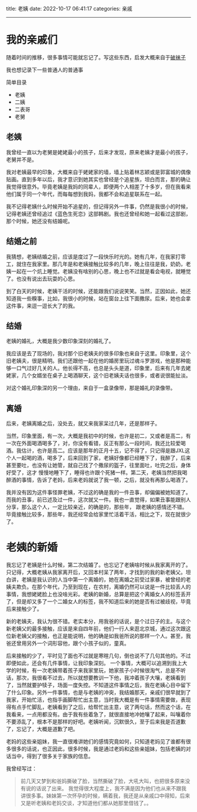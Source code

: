 
title: 老姨
date: 2022-10-17 06:41:17
categories: 亲戚

--- 

# 我的亲戚们

随着时间的推移，很多事情可能就忘记了。写这些东西，启发大概来自于[破袜子](https://pewae.com/) 

我也想记录下一些普通人的普通事

简单目录

- 老姨
- 二姨
- 二表哥
- 老舅



## 老姨

我曾经一直以为老舅是姥姥最小的孩子，后来才发现，原来老姨才是最小的孩子，老舅并不是。

我对老姨最早的印象，大概来自于姥姥家的墙，墙上贴着林志颖或是郭富城的偶像贴画。直到多年以后，我才意识到她其实也曾经是个追星族，坦白而言，那的确让我觉得很意外。毕竟老姨是我妈的同辈人，即便两个人相差了十多岁，但在我看来他们属于同一个年代，而每每想到我妈，我都不会和追星联系在一起。

我不记得老姨什么时候开始不追星的，但记得另外一件事，仍然是我很小的时候，记得老姨还曾经追过《蓝色生死恋》这部韩剧。我也还曾经和她一起看过这部剧，那个时候，她还没有结婚呢。

## 结婚之前

我猜想，老姨结婚之前，应该是度过了一段快乐时光的。她有几年，在我家打零工，就住在我家里。那几年是和老姨接触比较多的几年，晚上往往是我，奶奶，老姨一起在一个炕上睡觉。老姨没有啥别的心思，晚上也不过就是看会电视，就睡觉了。也没有说出去玩耍的心思。

到了白天的时候，老姨干活的时候，还能跟我们说说笑笑。当然，正因如此，她还知道我一些糗事，比如，我很小的时候，站在窗台上往下面撒尿。后来，她也会拿这件事，来逗一逗长大了的我。


## 结婚

老姨的婚礼，大概是我少数印象深刻的婚礼了。

我应该是去了现场的，我对那个旧老姨夫的很多印象也来自于这里。印象里，这个旧老姨夫，很是精明。我们还跟他一起在他的婚房里玩过魂斗罗游戏，他是那种能够一口气过好几关的人。他长得不高，也总是头头是道，印象里，后来有几年去姥姥家，几个女婿坐在桌子上喝酒聊天，这个旧老姨夫话也很多，或者说很能扯淡。

对这个婚礼印象深的另一个理由，来自于一盒录像带，那是婚礼的录像带。



## 离婚

后来，老姨离婚之后，没处去，就又来我家呆过几年，还是那样子。

当然，印象里面，有一次，大概是我初中的时候，也许是初二，又或者是高二，有一次在外面喝酒喝多了，对，你没有看错，反正有那么一段时间，我还比较爱喝酒。我估计，也许是高二。应该是那年的正月十五，记不得了，只记得是跟JXL这个人一起喝的酒，喝多了，后来回到了家，老姨好像都已经睡下了，我醉了，后来甚至要吐，也没有让她管，就自己找了个撒尿的盔子，往里面吐，吐完之后，身体好受了，这才
慢慢地睡下了，睡得也许跟个死猪一样。第二天，老姨当然把我喝醉酒的事情，告诉了老妈，后来老妈就说了我一顿，之后，就没有再那么喝酒了。

我并没有因为这件事怪罪老姨，不过这的确是我的一件丑事，却偏偏被她知道了。而我的丑事，前已述及过一件，这次就又一件。我也一直觉得，如果丑事能跟别人分享，那么这个人，一定比较亲近，的确是的，那些年， 跟老姨的感情还不错。毕竟接触比较多，那些年，我还经常会给家里忙活着干活，相比之下，现在就很少了。



# 老姨的新婚

我忘记了老姨是什么时候，第二次结婚了。也忘记了老姨啥时候从我家离开的了。只记得，大概老姨从我家离开后，又回本村呆了两年，才找到的我的新老姨父。坦白讲，老姨是我认识的人当中第一个离婚的，她在离婚之前受过家暴，被曾经的老姨夫欺负。在那个年代，乃至到现在，在农村，离婚仍然可以说是一件比较丢人的事情，我想姥姥脸上也没啥光彩。老姨的新婚，总算是把这个离婚女人的标签丢开了，但是却又多了一个二婚女人的标签，我不知道后来的她是否有过被歧视，毕竟后来接触少了。

新的老姨夫，我认为很不错。老实本分，用我爸的话说，是个过日子的主。与这个新老姨父的最多接触，应该是来自四年前，他们一行人来逛北京城，通过这次跟这位新老姨父的接触，也正是能说明，他的确是如我爸所说的那样一个人。甚至，我爸还曾用另外一个词形容他，跟个小孩子似的，童真。



后来接触的少了，平时见了面也不过就是寒暄几句，倒也说不了几句其他的。不过即便如此，还会有几件事情，让我印象深刻。
一个事情，大概可以追溯到我上大学的时候，有一次老姨带着孩子来我家里玩，她家孩子小时候很淘气，总是不听话，那次，我很看不过去，所以就想要教训一下他，我冲着孩子大嚷，老姨看到了，当然就要护犊子，场面一度失控。不知道这件事情之后，我在老姨心目中留下了什么印象。另外一件事情，也是与老姨的冲突，我结婚那天，亲戚们很早就到了我家，开始忙活，也指手画脚帮忙出主意，当时我大概是有一件事情需要做，表现得有点手忙脚乱，老姨看到了之后，给帮忙出主意，说了两句话，然而这个话，在我看来，一点用都没有。由于我有些着急了，就很直接地冲她嚷了起来，叫嚷着你不要添乱了，根本不是那样的好吧。老姨听闻，沉默很久，至于后来我是否道歉了，忘记了，大概是道歉了吧。


老妈的这些亲姐妹，我一直很难讲她们的感情究竟如何，只知道老妈见了谁都有很多很多的话说，也正因此，很多时候，我是通过老妈和这些亲姐妹，包括老姨的对话当中，得到了很多关于家族的信息。

我曾经写过：

>前几天又梦到和爸妈撕破了脸，当然撕破了脸，大吼大叫，也把很多原来没有说的话说了出来。
我觉得很大程度上，我不满是因为他们也从来不跟我讲很多事。妹妹第一次怀孕的时候，瞒着我，我还是从亲戚口中得知，后来又是听老姨和老妈交谈，才知道他们都从她那里借钱了。。
